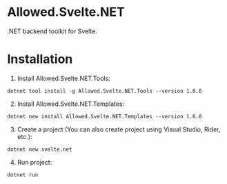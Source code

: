 # Allowed.Svelte.NET
.NET backend toolkit for Svelte.

# Installation
1. Install Allowed.Svelte.NET.Tools:
```
dotnet tool install -g Allowed.Svelte.NET.Tools --version 1.0.0
```
2. Install Allowed.Svelte.NET.Templates:
```
dotnet new install Allowed.Svelte.NET.Templates --version 1.0.0
```
3. Create a project (You can also create project using Visual Studio, Rider, etc.):
```
dotnet new svelte.net
```
4. Run project:
```
dotnet run
```